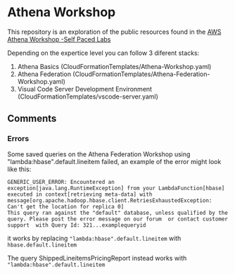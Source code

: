 # Athena Workshop 

This repository is an exploration of the public resources found in the [AWS Athena Workshop -Self Paced Labs](https://catalog.us-east-1.prod.workshops.aws/workshops/9981f1a1-abdc-49b5-8387-cb01d238bb78/en-US/20-howtostart/201-self-paced/2013-cloudformation)

Depending on the expertice level you can follow 3 diferent stacks: 

1. Athena Basics (CloudFormationTemplates/Athena-Workshop.yaml)
2. Athena Federation (CloudFormationTemplates/Athena-Federation-Workshop.yaml)
3. Visual Code Server Development Environment (CloudFormationTemplates/vscode-server.yaml)



## Comments 

### Errors 
Some saved queries on the Athena Federation Workshop using "lambda:hbase".default.lineitem failed, an example of the error might look like this:

```
GENERIC_USER_ERROR: Encountered an exception[java.lang.RuntimeException] from your LambdaFunction[hbase] executed in context[retrieving meta-data] with message[org.apache.hadoop.hbase.client.RetriesExhaustedException: Can't get the location for replica 0]
This query ran against the "default" database, unless qualified by the query. Please post the error message on our forum  or contact customer support  with Query Id: 321...examplequeryid
```

 it works by replacing `"lambda:hbase".default.lineitem` with `hbase.default.lineitem`


The query ShippedLineitemsPricingReport instead works with `"lambda:hbase".default.lineitem`
